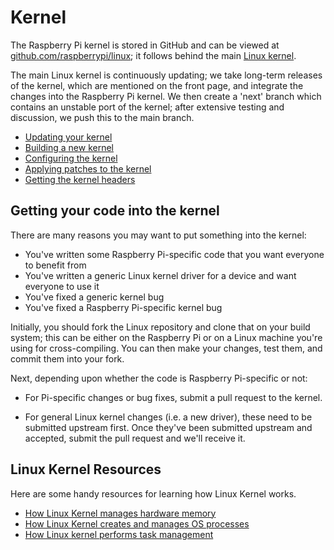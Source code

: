 # Kernel

The Raspberry Pi kernel is stored in GitHub and can be viewed at [github.com/raspberrypi/linux](https://github.com/raspberrypi/linux); it follows behind the main [Linux kernel](https://github.com/torvalds/linux).

The main Linux kernel is continuously updating; we take long-term releases of the kernel, which are mentioned on the front page, and integrate the changes into the Raspberry Pi kernel. We then create a 'next' branch which contains an unstable port of the kernel; after extensive testing and discussion, we push this to the main branch.

- [Updating your kernel](updating.md)
- [Building a new kernel](building.md)
- [Configuring the kernel](configuring.md)
- [Applying patches to the kernel](patching.md)
- [Getting the kernel headers](headers.md)

## Getting your code into the kernel

There are many reasons you may want to put something into the kernel:

- You've written some Raspberry Pi-specific code that you want everyone to benefit from
- You've written a generic Linux kernel driver for a device and want everyone to use it
- You've fixed a generic kernel bug
- You've fixed a Raspberry Pi-specific kernel bug

Initially, you should fork the Linux repository and clone that on your build system; this can be either on the Raspberry Pi or on a Linux machine you're using for cross-compiling. You can then make your changes, test them, and commit them into your fork.

Next, depending upon whether the code is Raspberry Pi-specific or not:

- For Pi-specific changes or bug fixes, submit a pull request to the kernel.

- For general Linux kernel changes (i.e. a new driver), these need to be submitted upstream first. Once they've been submitted upstream and accepted, submit the pull request and we'll receive it.

## Linux Kernel Resources
Here are some handy resources for learning how Linux Kernel works. 
- [How Linux Kernel manages hardware memory](https://blockchain.dcwebmakers.com/blog/how-linux-operating-system-memory-management-works.html)
- [How  Linux Kernel creates and manages OS processes](https://blockchain.dcwebmakers.com/blog/how-linux-kernel-create-and-manage-os-processes.html)
- [How Linux kernel performs task management](https://blockchain.dcwebmakers.com/blog/mechanisms-behind-linux-kernel-task-management.html)
